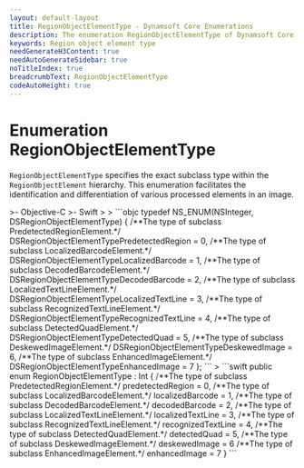 ```yaml
---
layout: default-layout
title: RegionObjectElementType - Dynamsoft Core Enumerations
description: The enumeration RegionObjectElementType of Dynamsoft Core describes the types of RegionObjectElement.
keywords: Region object element type
needGenerateH3Content: true
needAutoGenerateSidebar: true
noTitleIndex: true
breadcrumbText: RegionObjectElementType
codeAutoHeight: true
---
```


# Enumeration RegionObjectElementType

`RegionObjectElementType` specifies the exact subclass type within the `RegionObjectElement` hierarchy. This enumeration facilitates the identification and differentiation of various processed elements in an image.

<div class="sample-code-prefix template2"></div>
   >- Objective-C
   >- Swift
   >
>
```objc
typedef NS_ENUM(NSInteger, DSRegionObjectElementType)
{
   /**The type of subclass PredetectedRegionElement.*/
   DSRegionObjectElementTypePredetectedRegion = 0,
   /**The type of subclass LocalizedBarcodeElement.*/
   DSRegionObjectElementTypeLocalizedBarcode = 1,
   /**The type of subclass DecodedBarcodeElement.*/
   DSRegionObjectElementTypeDecodedBarcode = 2,
   /**The type of subclass LocalizedTextLineElement.*/
   DSRegionObjectElementTypeLocalizedTextLine = 3,
   /**The type of subclass RecognizedTextLineElement.*/
   DSRegionObjectElementTypeRecognizedTextLine = 4,
   /**The type of subclass DetectedQuadElement.*/
   DSRegionObjectElementTypeDetectedQuad = 5,
   /**The type of subclass DeskewedImageElement.*/
   DSRegionObjectElementTypeDeskewedImage = 6,
   /**The type of subclass EnhancedImageElement.*/
   DSRegionObjectElementTypeEnhancedImage = 7
};
```
>
```swift
public enum RegionObjectElementType : Int
{
   /**The type of subclass PredetectedRegionElement.*/
   predetectedRegion = 0,
   /**The type of subclass LocalizedBarcodeElement.*/
   localizedBarcode = 1,
   /**The type of subclass DecodedBarcodeElement.*/
   decodedBarcode = 2,
   /**The type of subclass LocalizedTextLineElement.*/
   localizedTextLine = 3,
   /**The type of subclass RecognizedTextLineElement.*/
   recognizedTextLine = 4,
   /**The type of subclass DetectedQuadElement.*/
   detectedQuad = 5,
   /**The type of subclass DeskewedImageElement.*/
   deskewedImage = 6
   /**The type of subclass EnhancedImageElement.*/
   enhancedImage = 7
}
```
